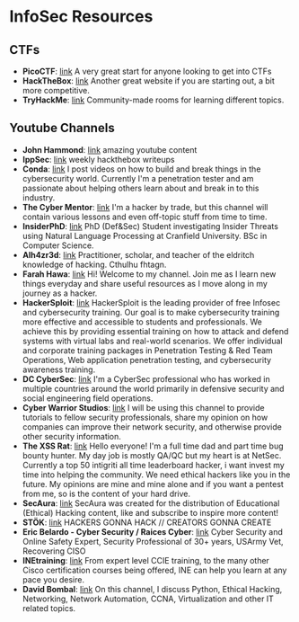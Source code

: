 <!---
        DO NOT EDIT THIS FILE!!!
    This file is statically generated by the scripts in the scripts/ folder!!!
    - If you want to add a youtube channel, edit the data/ytChannels.yml file!!!
-->
# InfoSec Resources

## CTFs

- **PicoCTF**: [link](https://picoctf.org/) A very great start for anyone looking to get into CTFs
- **HackTheBox**: [link](https://www.hackthebox.com/) Another great website if you are starting out, a bit more competitive.
- **TryHackMe**: [link](https://tryhackme.com/) Community-made rooms for learning different topics.


## Youtube Channels

- **John Hammond**: [link](https://www.youtube.com/channel/UCVeW9qkBjo3zosnqUbG7CFw) amazing youtube content
- **IppSec**: [link](https://www.youtube.com/c/ippsec) weekly hackthebox writeups
- **Conda**: [link](https://www.youtube.com/c0nd4) I post videos on how to build and break things in the cybersecurity world. Currently I'm a penetration tester and am passionate about helping others learn about and break in to this industry.
- **The Cyber Mentor**: [link](https://www.youtube.com/c/thecybermentor) I'm a hacker by trade, but this channel will contain various lessons and even off-topic stuff from time to time.
- **InsiderPhD**: [link](https://www.youtube.com/c/InsiderPhD) PhD (Def&Sec) Student investigating Insider Threats using Natural Language Processing at Cranfield University. BSc in Computer Science.
- **Alh4zr3d**: [link](https://www.youtube.com/channel/UCz-Z-d2VPQXHGkch0-_KovA) Practitioner, scholar, and teacher of the eldritch knowledge of hacking. Cthulhu fhtagn.
- **Farah Hawa**: [link](https://www.youtube.com/c/farahhawa) Hi! Welcome to my channel. Join me as I learn new things everyday and share useful resources as I move along in my journey as a hacker.
- **HackerSploit**: [link](https://www.youtube.com/HackerSploit) HackerSploit is the leading provider of free Infosec and cybersecurity training. Our goal is to make cybersecurity training more effective and accessible to students and professionals. We achieve this by providing essential training on how to attack and defend systems with virtual labs and real-world scenarios. We offer individual and corporate training packages in Penetration Testing & Red Team Operations, Web application penetration testing, and cybersecurity awareness training.
- **DC CyberSec**: [link](https://www.youtube.com/dccybersec) I'm a CyberSec professional who has worked in multiple countries around the world primarily in defensive security and social engineering field operations.
- **Cyber Warrior Studios**: [link](https://www.youtube.com/c/CyberWarriorStudios/videos) I will be using this channel to provide tutorials to fellow security professionals, share my opinion on how companies can improve their network security, and otherwise provide other security information.
- **The XSS Rat**: [link](https://www.youtube.com/c/TheXSSrat) Hello everyone! I'm a full time dad and part time bug bounty hunter. My day job is mostly QA/QC but my heart is at NetSec. Currently a top 50 intigriti all time leaderboard hacker, i want invest my time into helping the community. We need ethical hackers like you in the future. My opinions are mine and mine alone and if you want a pentest from me, so is the content of your hard drive.
- **SecAura**: [link](https://www.youtube.com/channel/UCx89Lz24SEPZpExl6OfQ0Gg) SecAura was created for the distribution of Educational (Ethical) Hacking content, like and subscribe to inspire more content!
- **STÖK**: [link](https://www.youtube.com/channel/UCQN2DsjnYH60SFBIA6IkNwg) HACKERS GONNA HACK // CREATORS GONNA CREATE
- **Eric Belardo - Cyber Security / Raices Cyber**: [link](https://www.youtube.com/EricBelardoCyber) Cyber Security and Online Safety Expert, Security Professional of 30+ years,  USArmy Vet, Recovering CISO
- **INEtraining**: [link](https://www.youtube.com/channel/UCyOA7k7lQz2urA8kfKoMkHg) From expert level CCIE training, to the many other Cisco certification courses being offered, INE can help you learn at any pace you desire.
- **David Bombal**: [link](https://www.youtube.com/davidbombal) On this channel, I discuss Python, Ethical Hacking, Networking, Network Automation, CCNA, Virtualization and other IT related topics.
